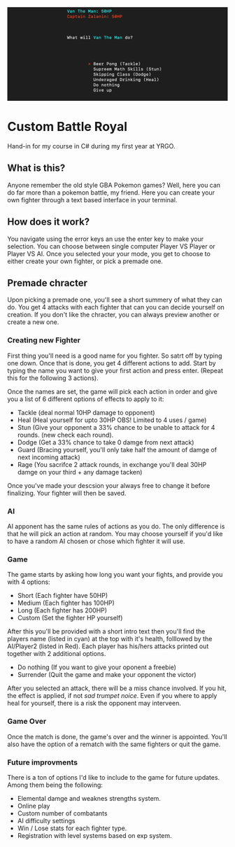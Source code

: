 <img src="./githubCard copy.png">

# Custom Battle Royal

Hand-in for my course in C# during my first year at YRGO.

## What is this?

Anyone remember the old style GBA Pokemon games?
Well, here you can do far more than a pokemon battle, my friend.
Here you can create your own fighter through a text based interface in your terminal.


## How does it work?
You navigate using the error keys an use the enter key to make your selection.
You can choose between single computer Player VS Player or Player VS AI.
Once you selected your your mode, you get to choose to either create your own fighter,
or pick a premade one.

## Premade chracter
Upon picking a premade one, you'll see a short summery of what they can do.
You get 4 attacks with each fighter that can you can decide yourself on creation.
If you don't like the chracter, you can always preview another or create a new one.

### Creating new Fighter
First thing you'll need is a good name for you fighter. So satrt off by typing one down.
Once that is done, you get 4 different actions to add.
Start by typing the name you want to give your first action and press enter.
(Repeat this for the following 3 actions).

Once the names are set, the game will pick each action in order and give you
a list of 6 different options of effects to apply to it:
* Tackle (deal normal 10HP damage to opponent)
* Heal (Heal yourself for upto 30HP OBS! Limited to 4 uses / game)
* Stun (Give your opponent a 33% chance to be unable to attack for 4 rounds. (new check each round).
* Dodge (Get a 33% chance to take 0 damge from next attack)
* Guard (Bracing yourself, you'll only take half the amount of damge of next incoming attack)
* Rage (You sacrifce 2 attack rounds, in exchange you'll deal 30HP damge on your third + any damage tacken)

Once you've made your descsion your always free to change it before finalizing. Your fighter will then be saved.

### AI
AI apponent has the same rules of actions as you do. The only difference is that he will pick an action at random.
You may choose yourself if you'd like to have a random AI chosen or chose which fighter it will use.

### Game
The game starts by asking how long you want your fights, and provide you with 4 options:
* Short (Each fighter have 50HP)
* Medium (Each fighter has 100HP)
* Long (Each fighter has 200HP)
* Custom (Set the fighter HP yourself)

After this you'll be provided with a short intro text then you'll find the players name (listed in cyan)
at the top with it's health, folllowed by the AI/Player2 (listed in Red).
Each player has his/hers attacks printed out together with 2 additional options.
* Do nothing (If you want to give your oponent a freebie)
* Surrender (Quit the game and make your opponent the victor)

After you selected an attack, there will be a miss chance involved.
If you hit, the effect is applied, if not *sad trumpet noice*.
Even if you where to apply heal for yourself, there is a risk the opponent may interveen.

### Game Over
Once the match is done, the game's over and the winner is appointed.
You'll also have the option of a rematch with the same fighters or quit the game.

### Future improvments
There is a ton of options I'd like to include to the game for future updates.
Among them being the following:
* Elemental damge and weaknes strengths system.
* Online play
* Custom number of combatants
* AI difficulty settings
* Win / Lose stats for each fighter type.
* Registration with level systems based on exp system.


